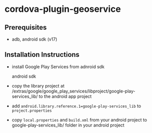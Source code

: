 cordova-plugin-geoservice
=========================

Prerequisites
-------------

* adb, android sdk (v17)

Installation Instructions
-------------------------

* install Google Play Services from adnroid sdk

    android sdk

* copy the library project at <android-sdk>/extras/google/google_play_services/libproject/google-play-services_lib/ to the android app project

* add `android.library.reference.1=google-play-services_lib` to `project.properties`

* copy `local.properties` and `build.xml` from your android project to google-play-services_lib/ folder in your android project
